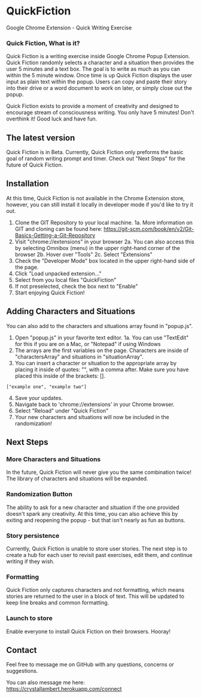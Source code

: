 # QuickFiction
Google Chrome Extension - Quick Writing Exercise

### Quick Fiction, What is it?

Quick Fiction is a writing exercise inside Google Chrome Popup Extension. Quick Fiction randomly selects a character and a situation then provides the user 5 minutes and a text box. The goal is to write as much as you can within the 5 minute window. Once time is up Quick Fiction displays the user input as plain text within the popup. Users can copy and paste their story into their drive or a word document to work on later, or simply close out the popup.

Quick Fiction exists to provide a moment of creativity and designed to encourage stream of consciousness writing. You only have 5 minutes! Don't overthink it! Good luck and have fun.


## The latest version

Quick Fiction is in Beta. Currently, Quick Fiction only preforms the basic goal of random writing prompt and timer. Check out "Next Steps" for the future of Quick Fiction.

## Installation

At this time, Quick Fiction is not available in the Chrome Extension store, however, you can still install it locally in developer mode if you'd like to try it out.

1. Clone the GIT Repository to your local machine.
  1a. More information on GIT and cloning can be found here: https://git-scm.com/book/en/v2/Git-Basics-Getting-a-Git-Repository
2. Visit "chrome://extensions" in your browser
  2a. You can also access this by selecting Omnibox (menu) in the upper right-hand corner of the browser
  2b. Hover over "Tools"
  2c. Select "Extensions"
3. Check the "Developer Mode" box located in the upper right-hand side of the page.
4. Click "Load unpacked extension..."
5. Select from you local files "QuickFiction"
6. If not preselected, check the box next to "Enable"
7. Start enjoying Quick Fiction!


## Adding Characters and Situations

You can also add to the characters and situations array found in "popup.js".

1. Open "popup.js" in your favorite text editor.
  1a. You can use "TextEdit" for this if you are on a Mac, or "Notepad" if using Windows
2. The arrays are the first variables on the page. Characters are inside of "charactersArray" and situations in "situationArray".
3. You can insert a character or situation to the appropriate array by placing it inside of quotes: "", with a comma after. Make sure you have placed this inside of the brackets: [].
  ```
  ["example one", "example two"]
  ```
4. Save your updates.
5. Navigate back to 'chrome://extensions' in your Chrome browser.
6. Select "Reload" under "Quick Fiction"
7. Your new characters and situations will now be included in the randomization!


## Next Steps

### More Characters and Situations

In the future, Quick Fiction will never give you the same combination twice! The library of characters and situations will be expanded.

### Randomization Button  

The ability to ask for a new character and situation if the one provided doesn't spark any creativity. At this time, you can also achieve this by exiting and reopening the popup - but that isn't nearly as fun as buttons.

### Story persistence

Currently, Quick Fiction is unable to store user stories. The next step is to create a hub for each user to revisit past exercises, edit them, and continue writing if they wish.

### Formatting

Quick Fiction only captures characters and not formatting, which means stories are returned to the user in a block of text. This will be updated to keep line breaks and common formatting.

### Launch to store  

Enable everyone to install Quick Fiction on their browsers. Hooray!


## Contact    

Feel free to message me on GitHub with any questions, concerns or suggestions.

You can also message me here:
https://crystallambert.herokuapp.com/connect
